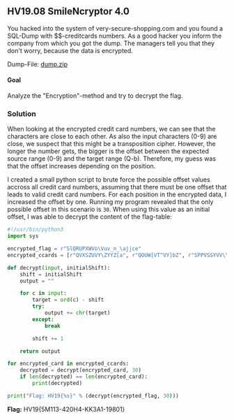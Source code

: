 ## HV19.08 SmileNcryptor 4.0

You hacked into the system of very-secure-shopping.com and you found a SQL-Dump with \$\$-creditcards numbers. As a good hacker you inform the company from which you got the dump. The managers tell you that they don't worry, because the data is encrypted.

Dump-File: [dump.zip](c635204a-6347-45d7-91f8-bd7b94b111f1.zip)

#### Goal

Analyze the "Encryption"-method and try to decrypt the flag.

### Solution

When looking at the encrypted credit card numbers, we can see that the characters are close to each other. As also the input characters (0-9) are close, we suspect that this might be a transposition cipher. However, the longer the number gets, the bigger is the offset between the expected source range (0-9) and the target range (Q-b). Therefore, my guess was that the offset increases depending on the position.

I created a small python script to brute force the possible offset values accross all credit card numbers, assuming that there must be one offset that leads to valid credit card numbers. For each position in the encrypted data, I increased the offset by one. Running my program revealed that the only possible offset in this scenario is `30`. When using this value as an initial offset, I was able to decrypt the content of the flag-table:

```python
#!/usr/bin/python3
import sys

encrypted_flag = r"SlQRUPXWVo\Vuv_n_\ajjce"
encrypted_ccards = [r"QVXSZUVY\ZYYZ[a", r"QOUW[VT^VY]bZ", r"SPPVSSYVV\YY_\\]", r"RPQRSTUVWXYZ[\]^", r"QTVWRSVUXW[_Z`\b]"]

def decrypt(input, initialShift):
    shift = initialShift
    output = ""

    for c in input:
        target = ord(c) - shift
        try:
            output += chr(target)
        except:
            break

        shift += 1

    return output

for encrypted_card in encrypted_ccards:
    decrypted = decrypt(encrypted_card, 30)
    if len(decrypted) == len(encrypted_card):
        print(decrypted)

print("Flag: HV19{%s}" % (decrypt(encrypted_flag, 30)))
```

**Flag:** HV19{5M113-420H4-KK3A1-19801}
